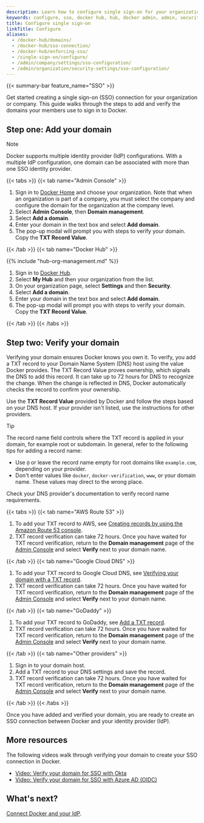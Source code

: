 ```yaml
---
description: Learn how to configure single sign-on for your organization or company.
keywords: configure, sso, docker hub, hub, docker admin, admin, security
title: Configure single sign-on
linkTitle: Configure
aliases:
  - /docker-hub/domains/
  - /docker-hub/sso-connection/
  - /docker-hub/enforcing-sso/
  - /single-sign-on/configure/
  - /admin/company/settings/sso-configuration/
  - /admin/organization/security-settings/sso-configuration/
---
```


{{< summary-bar feature_name="SSO" >}}

Get started creating a single sign-on (SSO) connection for your organization or company. This guide walks through the steps to add and verify the domains your members use to sign in to Docker.

## Step one: Add your domain

> [!NOTE]
>
> Docker supports multiple identity provider (IdP) configurations. With a multiple IdP configuration, one domain can be associated with more than one SSO identity provider.

{{< tabs >}}
{{< tab name="Admin Console" >}}

1. Sign in to [Docker Home](https://app.docker.com) and choose your
organization. Note that when an organization is part of a company, you must
select the company and configure the domain for the organization at the company level.
1. Select **Admin Console**, then **Domain management**.
1. Select **Add a domain**.
1. Enter your domain in the text box and select **Add domain**.
1. The pop-up modal will prompt you with steps to verify your domain. Copy the **TXT Record Value**.

{{< /tab >}}
{{< tab name="Docker Hub" >}}

{{% include "hub-org-management.md" %}}

1. Sign in to [Docker Hub](https://hub.docker.com/).
1. Select **My Hub** and then your organization from the list.
1. On your organization page, select **Settings** and then **Security**.
1. Select **Add a domain**.
1. Enter your domain in the text box and select **Add domain**.
1. The pop-up modal will prompt you with steps to verify your domain. Copy the **TXT Record Value**.

{{< /tab >}}
{{< /tabs >}}

## Step two: Verify your domain

Verifying your domain ensures Docker knows you own it. To verify, you add a TXT record to your Domain Name System (DNS) host using the value Docker provides. The TXT Record Value proves ownership, which signals the DNS to add this record. It can take up to 72 hours for DNS to recognize the change. When the change is reflected in DNS, Docker automatically checks the record to confirm your ownership.

Use the **TXT Record Value** provided by Docker and follow the steps based on your DNS host. If your provider isn't listed, use the instructions for other providers.

> [!TIP]
>
> The record name field controls where the TXT record is applied in your domain, for example root or subdomain. In general, refer to the following tips for adding a record name:
>
> - Use `@` or leave the record name empty for root domains like `example.com`, depending on your provider.
> - Don't enter values like `docker`, `docker-verification`, `www`, or your domain name. These values may direct to the wrong place.
>
> Check your DNS provider's documentation to verify record name requirements.

{{< tabs >}}
{{< tab name="AWS Route 53" >}}

1. To add your TXT record to AWS, see [Creating records by using the Amazon Route 53 console](https://docs.aws.amazon.com/Route53/latest/DeveloperGuide/resource-record-sets-creating.html).
1. TXT record verification can take 72 hours. Once you have waited for TXT record verification, return to the **Domain management** page of the [Admin Console](https://app.docker.com/admin) and select **Verify** next to your domain name.

{{< /tab >}}
{{< tab name="Google Cloud DNS" >}}

1. To add your TXT record to Google Cloud DNS, see [Verifying your domain with a TXT record](https://cloud.google.com/identity/docs/verify-domain-txt).
1. TXT record verification can take 72 hours. Once you have waited for TXT record verification, return to the **Domain management** page of the [Admin Console](https://app.docker.com/admin) and select **Verify** next to your domain name.

{{< /tab >}}
{{< tab name="GoDaddy" >}}

1. To add your TXT record to GoDaddy, see [Add a TXT record](https://www.godaddy.com/help/add-a-txt-record-19232).
1. TXT record verification can take 72 hours. Once you have waited for TXT record verification, return to the **Domain management** page of the [Admin Console](https://app.docker.com/admin) and select **Verify** next to your domain name.

{{< /tab >}}
{{< tab name="Other providers" >}}

1. Sign in to your domain host.
1. Add a TXT record to your DNS settings and save the record.
1. TXT record verification can take 72 hours. Once you have waited for TXT record verification, return to the **Domain management** page of the [Admin Console](https://app.docker.com/admin) and select **Verify** next to your domain name.

{{< /tab >}}
{{< /tabs >}}

Once you have added and verified your domain, you are ready to create an SSO connection between Docker and your identity provider (IdP).

## More resources

The following videos walk through verifying your domain to create your SSO connection in Docker.

- [Video: Verify your domain for SSO with Okta](https://youtu.be/c56YECO4YP4?feature=shared&t=529)
- [Video: Verify your domain for SSO with Azure AD (OIDC)](https://youtu.be/bGquA8qR9jU?feature=shared&t=496)

## What's next?

[Connect Docker and your IdP](../single-sign-on/connect.md).
